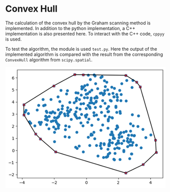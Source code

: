 # Convex Hull

The calculation of the convex hull by the Graham scanning method is implemented. In addition to the python implementation, a C++ implementation is also presented here. To interact with the C++ code, `cppyy` is used.

To test the algorithm, the module is used `test.py`. Here the output of the implemented algorithm is compared with the result from the corresponding `ConvexHull` algorithm from `scipy.spatial`.

!["convex hull illustration"](./convex_hull.png)